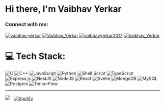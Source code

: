 # Hi there, I'm Vaibhav Yerkar

### Connect with me:

<p align="center">
<a href="https://www.linkedin.com/in/vaibhav-yerkar/" target="blank"><img align="center" src="https://img.shields.io/badge/linkedin-%230077B5.svg?style=for-the-badge&logo=linkedin&logoColor=white" alt="vaibhav-yerkar" /></a>
<a href="https://x.com/Vaibhav_Yerkar" target="blank"><img align="center" src="https://img.shields.io/badge/X-000000?style=for-the-badge&logo=x&logoColor=white" alt="Vaibhav_Yerkar" /></a>
<a href="https://leetcode.com/vaibhavyerkar2017" target="blank"><img align="center" src="https://img.shields.io/badge/LeetCode-000000?style=for-the-badge&logo=LeetCode&logoColor=#d16c06" alt="vaibhavyerkar2017" /></a>
<a href="https://www.instagram.com/_.vaibhav.y_" target="blank"><img align="center" src="https://img.shields.io/badge/Instagram-E4405F?style=for-the-badge&logo=instagram&logoColor=white" alt="Vaibhav_Yerkar" /></a>
</p>

# 💻 Tech Stack:
![C](https://img.shields.io/badge/c-%2300599C.svg?style=for-the-badge&logo=c&logoColor=white&logoWidth=20) 
![C++](https://img.shields.io/badge/c++-%2300599C.svg?style=for-the-badge&logo=c%2B%2B&logoColor=white) 
![JavaScript](https://img.shields.io/badge/javascript-%23323330.svg?style=for-the-badge&logo=javascript&logoColor=%23F7DF1E) 
![Python](https://img.shields.io/badge/python-3670A0?style=for-the-badge&logo=python&logoColor=ffdd54) 
![Shell Script](https://img.shields.io/badge/shell_script-%23121011.svg?style=for-the-badge&logo=gnu-bash&logoColor=white) 
![TypeScript](https://img.shields.io/badge/typescript-%23007ACC.svg?style=for-the-badge&logo=typescript&logoColor=white) 
![Express.js](https://img.shields.io/badge/express.js-%23404d59.svg?style=for-the-badge&logo=express&logoColor=%2361DAFB)
![NestJS](https://img.shields.io/badge/nestjs-%23E0234E.svg?style=for-the-badge&logo=nestjs&logoColor=white) 
![NodeJS](https://img.shields.io/badge/node.js-6DA55F?style=for-the-badge&logo=node.js&logoColor=white) 
![React](https://img.shields.io/badge/react-%2320232a.svg?style=for-the-badge&logo=react&logoColor=%2361DAFB) 
![Svelte](https://img.shields.io/badge/svelte-%23f1413d.svg?style=for-the-badge&logo=svelte&logoColor=white) 
![MongoDB](https://img.shields.io/badge/MongoDB-%234ea94b.svg?style=for-the-badge&logo=mongodb&logoColor=white) 
![MySQL](https://img.shields.io/badge/mysql-4479A1.svg?style=for-the-badge&logo=mysql&logoColor=white) 
![Postgres](https://img.shields.io/badge/postgres-%23316192.svg?style=for-the-badge&logo=postgresql&logoColor=white) 
![TensorFlow](https://img.shields.io/badge/TensorFlow-%23FF6F00.svg?style=for-the-badge&logo=TensorFlow&logoColor=white) 

<hr />
<div>
  
  ![](https://github-readme-stats.vercel.app/api/top-langs/?username=vaibhav-yerkar&theme=dark&hide_border=false&include_all_commits=false&count_private=false&layout=compact)
  &nbsp;&nbsp;[![Spotify](https://novatorem.vercel.app/api/spotify?background_color=0d1117&border_color=ffffff)](https://open.spotify.com/track/0yc6Gst2xkRu0eMLeRMGCX?si=d54cf587dd4d4b49)
</div>


